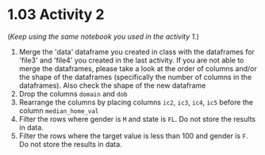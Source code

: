 # 1.03 Activity 2

(_Keep using the same notebook you used in the activity 1._)

1. Merge the 'data' dataframe you created in class with the dataframes for 'file3' and 'file4' you created in the last activity. If you are not able to merge the dataframes, please take a look at the order of columns and/or the shape of the dataframes (specifically the number of columns in the dataframes). Also check the shape of the new dataframe
2. Drop the columns `domain` and `dob`
3. Rearrange the columns by placing columns `ic2`, `ic3`, `ic4`, `ic5` before the column `median_home_val`
4. Filter the rows where gender is `M` and state is `FL`. Do not store the results in data.
5. Filter the rows where the target value is less than 100 and gender is `F`. Do not store the results in data.
